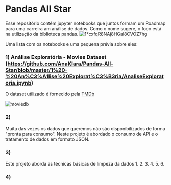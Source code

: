 # Pandas All Star

Esse repositório contém jupyter notebooks que juntos formam um Roadmap para uma carreira am análise de dados. Como o nome sugere, o foco está na utilização da biblioteca pandas.
![1*cxfqR8NAj8HGal8CVOZ7hg](https://user-images.githubusercontent.com/28203278/88405756-14799900-cda6-11ea-9403-83afad219345.png)

Uma lista com os notebooks e uma pequena prévia sobre eles:

### 1) Análise Exploratória - Movies Dataset (https://github.com/AnaKlara/Pandas-All-Star/blob/master/1%20-%20An%C3%A1lise%20Explorat%C3%B3ria/AnaliseExploratoria.ipynb)

O dataset utilizado é fornecido pela [TMDb](https://www.themoviedb.org/documentation/api) 

![moviedb](https://user-images.githubusercontent.com/28203278/88420337-1bf86c80-cdbd-11ea-85f0-a0b81ead667f.png)

### 2) 

Muita das vezes os dados que queremos não são disponibilizados de forma "pronta para consumo". Neste projeto é abordado o consumo de API e o tratamento de dados em formato JSON.

### 3) 

Este projeto aborda as técnicas básicas de limpeza da dados
1.
2.
3.
4.
5.
6.


### 4)